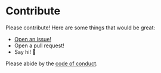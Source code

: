 # Contribute

Please contribute! Here are some things that would be great:
- [Open an issue!](https://github.com/orbitdb/orbit-bot/issues/new)
- Open a pull request!
- Say hi! :wave:

Please abide by the [code of conduct](CODE_OF_CONDUCT.md).
